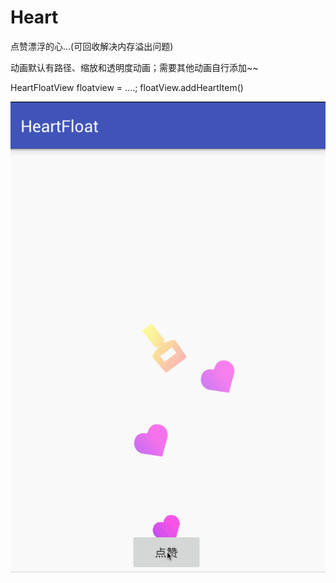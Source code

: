 # Heart
点赞漂浮的心...(可回收解决内存溢出问题)

动画默认有路径、缩放和透明度动画；需要其他动画自行添加~~

HeartFloatView floatview = ....;
floatView.addHeartItem()

![Image](https://github.com/msilemsile/Heart/blob/master/demo.gif)
